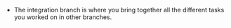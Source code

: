 - The integration branch is where you bring together all the different tasks you worked on in other branches.